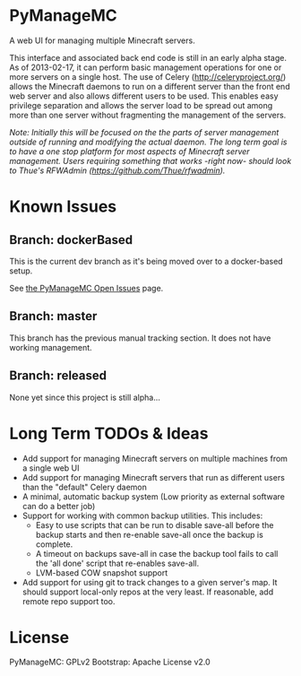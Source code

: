 PyManageMC
==========

A web UI for managing multiple Minecraft servers.

This interface and associated back end code is still in an early alpha stage. As of 2013-02-17,
it can perform basic management operations for one or more servers on a single host. The use of
Celery (http://celeryproject.org/) allows the Minecraft daemons to run on a different server than
the front end web server and also allows different users to be used. This enables easy privilege
separation and allows the server load to be spread out among more than one server without
fragmenting the management of the servers.



_Note: Initially this will be focused on the the parts of server management outside of running
and modifying the actual daemon. The long term goal is to have a one stop platform for most
aspects of Minecraft server management. Users requiring something that works -right now- should
look to Thue's RFWAdmin (https://github.com/Thue/rfwadmin)._


Known Issues
============

Branch: dockerBased
--------------
This is the current dev branch as it's being moved over to a docker-based
setup.

See [the PyManageMC Open Issues](https://github.com/gpmidi/PyManageMC/issues) page.


Branch: master
--------------
This branch has the previous manual tracking section. It does not have working
management.


Branch: released
--------------
None yet since this project is still alpha...


Long Term TODOs & Ideas
===============
* Add support for managing Minecraft servers on multiple machines from a single web UI
* Add support for managing Minecraft servers that run as different users than the "default" Celery daemon
* A minimal, automatic backup system (Low priority as external software can do a better job)
* Support for working with common backup utilities. This includes:
  * Easy to use scripts that can be run to disable save-all before the backup starts and then re-enable save-all once the backup is complete.
  * A timeout on backups save-all in case the backup tool fails to call the 'all done' script that re-enables save-all.
  * LVM-based COW snapshot support
* Add support for using git to track changes to a given server's map. It should support local-only repos at the very least. If reasonable, add remote repo support too.


License
=======

PyManageMC: GPLv2
Bootstrap: Apache License v2.0
